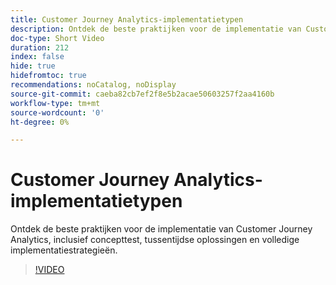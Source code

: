 ```yaml
---
title: Customer Journey Analytics-implementatietypen
description: Ontdek de beste praktijken voor de implementatie van Customer Journey Analytics, inclusief concepttest, tussentijdse oplossingen en volledige implementatiestrategieën.
doc-type: Short Video
duration: 212
index: false
hide: true
hidefromtoc: true
recommendations: noCatalog, noDisplay
source-git-commit: caeba82cb7ef2f8e5b2acae50603257f2aa4160b
workflow-type: tm+mt
source-wordcount: '0'
ht-degree: 0%

---
```



# Customer Journey Analytics-implementatietypen

Ontdek de beste praktijken voor de implementatie van Customer Journey Analytics, inclusief concepttest, tussentijdse oplossingen en volledige implementatiestrategieën.

<!-- 62_S113_3442460_211_best-practices-for-implementing-customer-journey-analytics -->
>[!VIDEO](https://video.tv.adobe.com/v/3458311/?learn=on&enablevpops=true)
